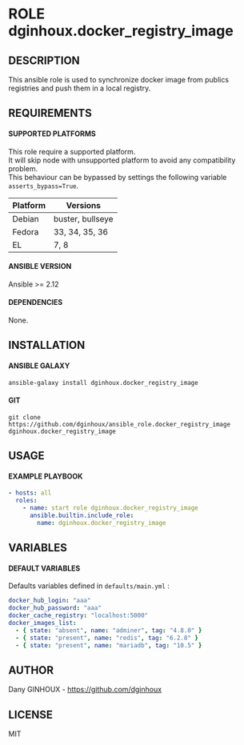 # ROLE dginhoux.docker_registry_image



## DESCRIPTION

This ansible role is used to synchronize docker image from publics registries and push them in a local registry.



## REQUIREMENTS

#### SUPPORTED PLATFORMS

This role require a supported platform.<br />
It will skip node with unsupported platform to avoid any compatibility problem.<br />
This behaviour can be bypassed by settings the following variable `asserts_bypass=True`.

| Platform | Versions |
|----------|----------|
| Debian | buster, bullseye |
| Fedora | 33, 34, 35, 36 |
| EL | 7, 8 |

#### ANSIBLE VERSION

Ansible >= 2.12

#### DEPENDENCIES

None.



## INSTALLATION

#### ANSIBLE GALAXY

```shell
ansible-galaxy install dginhoux.docker_registry_image
```
#### GIT

```shell
git clone https://github.com/dginhoux/ansible_role.docker_registry_image dginhoux.docker_registry_image
```


## USAGE

#### EXAMPLE PLAYBOOK

```yaml
- hosts: all
  roles:
    - name: start role dginhoux.docker_registry_image
      ansible.builtin.include_role:
        name: dginhoux.docker_registry_image
```


## VARIABLES

#### DEFAULT VARIABLES

Defaults variables defined in `defaults/main.yml` : 

```yaml
docker_hub_login: "aaa"
docker_hub_password: "aaa"
docker_cache_registry: "localhost:5000"
docker_images_list:
  - { state: "absent", name: "adminer", tag: "4.8.0" }
  - { state: "present", name: "redis", tag: "6.2.8" }
  - { state: "present", name: "mariadb", tag: "10.5" }
```


## AUTHOR

Dany GINHOUX - https://github.com/dginhoux



## LICENSE

MIT
